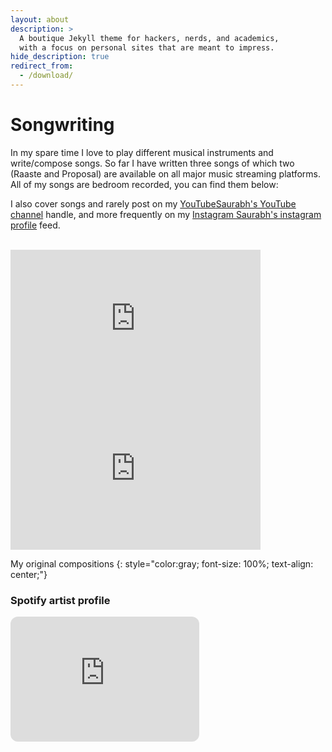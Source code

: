 ```yaml
---
layout: about
description: >
  A boutique Jekyll theme for hackers, nerds, and academics,
  with a focus on personal sites that are meant to impress.
hide_description: true
redirect_from:
  - /download/
---
```


# Songwriting

In my spare time I love to play different musical instruments and write/compose songs. So far I have written three songs of which two (Raaste and Proposal) are available on all major music streaming platforms. All of my songs are bedroom recorded, you can find them below:

I also cover songs and rarely post on my <a href="https://www.youtube.com/@saurabhdeshpande/featured" title="YouTube" class="no-mark-external" target="_blank"> <span class="icon-youtube"></span> <span aria-hidden="true">YouTube</span><span class="sr-only">Saurabh's YouTube channel</span></a> handle, and more frequently on my <a href="https://www.instagram.com/saurabh.deshpande.1238/" title="Instagram" class="no-mark-external" target="_blank"> <span class="icon-instagram"></span> <span aria-hidden="true">Instagram </span><span class="sr-only">Saurabh's instagram profile</span></a> feed.

<br/>


<iframe width="400" height="240" src="https://www.youtube.com/embed/MFxyUSA7JZU" title="YouTube video player" frameborder="0" allow="accelerometer; autoplay; clipboard-write; encrypted-media; gyroscope; picture-in-picture" allowfullscreen> | \</iframe> <iframe width="400" height="240" src="https://www.youtube.com/embed/ESvr9MTgvIM" title="YouTube video player" frameborder="0" allow="accelerometer; autoplay; clipboard-write; encrypted-media; gyroscope; picture-in-picture" allowfullscreen></iframe>

My original compositions
{: style="color:gray; font-size: 100%; text-align: center;"}

### Spotify artist profile

<iframe style="border-radius:12px" src="https://open.spotify.com/embed/artist/1LytLnM4X9anUkw2RM2TeE?utm_source=generator" width="60%" height="200" frameBorder="0" allowfullscreen="" allow="autoplay; clipboard-write; encrypted-media; fullscreen; picture-in-picture" loading="lazy"></iframe>

<!-- ## Poems
I often enjoy penning down my experiences through childish poems. I have listed some of them below: -->
